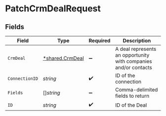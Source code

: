# PatchCrmDealRequest


## Fields

| Field                                                           | Type                                                            | Required                                                        | Description                                                     |
| --------------------------------------------------------------- | --------------------------------------------------------------- | --------------------------------------------------------------- | --------------------------------------------------------------- |
| `CrmDeal`                                                       | [*shared.CrmDeal](../../../pkg/models/shared/crmdeal.md)        | :heavy_minus_sign:                                              | A deal represents an opportunity with companies and/or contacts |
| `ConnectionID`                                                  | *string*                                                        | :heavy_check_mark:                                              | ID of the connection                                            |
| `Fields`                                                        | []*string*                                                      | :heavy_minus_sign:                                              | Comma-delimited fields to return                                |
| `ID`                                                            | *string*                                                        | :heavy_check_mark:                                              | ID of the Deal                                                  |